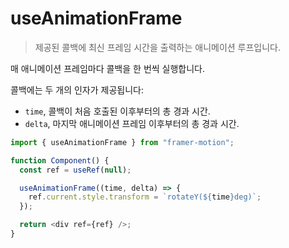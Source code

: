 # useAnimationFrame

> 제공된 콜백에 최신 프레임 시간을 출력하는 애니메이션 루프입니다.

매 애니메이션 프레임마다 콜백을 한 번씩 실행합니다.

콜백에는 두 개의 인자가 제공됩니다:

- `time`, 콜백이 처음 호출된 이후부터의 총 경과 시간.
- `delta`, 마지막 애니메이션 프레임 이후부터의 총 경과 시간.

```javascript
import { useAnimationFrame } from "framer-motion";

function Component() {
  const ref = useRef(null);

  useAnimationFrame((time, delta) => {
    ref.current.style.transform = `rotateY(${time}deg)`;
  });

  return <div ref={ref} />;
}
```
